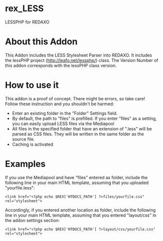 rex_LESS
========

LESSPHP for REDAXO 

About this Addon
================

This Addon includes the LESS Stylesheet Parser into REDAXO. It includes the lessPHP project (http://leafo.net/lessphp/) class. The Version Number of this addon corresponds with the lessPHP class version. 

How to use it
=============

This addon is a proof of concept. There might be errors, so take care! Follow these instruction and you shouldn't be harmed:

* Enter an existing folder in the "Folder" Settings field. 
* By default, the path to "files" is prefilled. If you enter "files" as a setting, you can easily upload LESS files via the Mediapool
* All files in the specified folder that have an extension of ".less" will be parsed as CSS files. They will be written in the same folder as the source file. 
* Caching is activated 

Examples
========

If you use the Mediapool and have "files" entered as folder, include the following line in your main HTML template, assuming that you uploaded "yourfile.less":

    <link href="<?php echo $REX['HTDOCS_PATH'] ?>files/yourfile.css" rel="stylesheet">

Accordingly, if you entered another location as folder, include the following line in your main HTML template, assuming that you entered "layout/css" in the addon settings section:

    <link href="<?php echo $REX['HTDOCS_PATH'] ?>layout/css/yourfile.css" rel="stylesheet">
